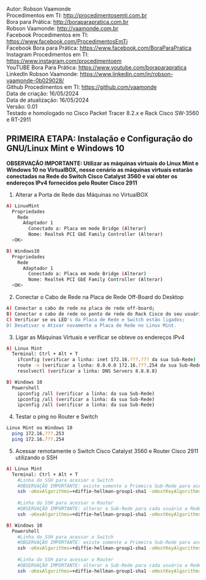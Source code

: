 Autor: Robson Vaamonde<br>
Procedimentos em TI: http://procedimentosemti.com.br<br>
Bora para Prática: http://boraparapratica.com.br<br>
Robson Vaamonde: http://vaamonde.com.br<br>
Facebook Procedimentos em TI: https://www.facebook.com/ProcedimentosEmTi<br>
Facebook Bora para Prática: https://www.facebook.com/BoraParaPratica<br>
Instagram Procedimentos em TI: https://www.instagram.com/procedimentoem<br>
YouTUBE Bora Para Prática: https://www.youtube.com/boraparapratica<br>
LinkedIn Robson Vaamonde: https://www.linkedin.com/in/robson-vaamonde-0b029028/<br>
Github Procedimentos em TI: https://github.com/vaamonde<br>
Data de criação: 16/05/2024<br>
Data de atualização: 16/05/2024<br>
Versão: 0.01<br>
Testado e homologado no Cisco Packet Tracer 8.2.x e Rack Cisco SW-3560 e RT-2911

## PRIMEIRA ETAPA: Instalação e Configuração do GNU/Linux Mint e Windows 10

**OBSERVAÇÃO IMPORTANTE: Utilizar as máquinas virtuais do Linux Mint e Windows 10 no VirtualBOX, nesse cenário as máquinas virtuais estarão conectadas na Rede do Switch Cisco Catalyst 3560 e vai obter os endereços IPv4 fornecidos pelo Router Cisco 2911**

01. Alterar a Porta de Rede das Máquinas no VirtualBOX

```bash
A) LinuxMint
  Propriedades
    Rede
      Adaptador 1
        Conectado a: Placa em mode Bridge (Alterar)
        Nome: Realtek PCI GbE Family Controller (Alterar)
  <OK>

B) Windows10
  Propriedades
    Rede
      Adaptador 1
        Conectado a: Placa em mode Bridge (Alterar)
        Nome: Realtek PCI GbE Family Controller (Alterar)
  <OK>
```

02. Conectar o Cabo de Rede na Placa de Rede Off-Board do Desktop

```bash
A) Conectar o cabo de rede na placa de rede off-board;
B) Conectar o cabo de rede no ponto de rede do Rack Cisco do seu usuário;
C) Verificar se os LED's da Placa de Rede e Switch estão ligados;
D) Desativar e Ativar novamente a Placa de Rede no Linux Mint.
```

03. Ligar as Máquinas Virtuais e verificar se obteve os endereços IPv4

```bash
A) Linux Mint
  Terminal: Ctrl + Alt + T 
    ifconfig (verificar a linha: inet 172.16.???.??? da sua Sub-Rede)
    route -n (verificar a linha: 0.0.0.0 172.16.???.254 da sua Sub-Rede)
    resolvectl (verificar a linha: DNS Servers 8.8.8.8)

B) Windows 10
  Powershell
    ipconfig /all (verificar a linha: da sua Sub-Rede)
    ipconfig /all (verificar a linha: da sua Sub-Rede)
    ipconfig /all (verificar a linha: da sua Sub-Rede)
```

04. Testar o ping no Router e Switch

```bash
Linux Mint ou Windows 10 
  ping 172.16.???.253
  ping 172.16.???.254
```

05. Acessar remotamente o Switch Cisco Catalyst 3560 e Router Cisco 2911 utilizando o SSH

```bash
A) Linux Mint
  Terminal: Ctrl + Alt + T 
    #Linha do SSH para acessar o Switch
    #OBSERVAÇÃO IMPORTANTE: existe somente a Primeira Sub-Rede para acessar o Switch
    ssh -oKexAlgorithms=+diffie-hellman-group1-sha1 -oHostKeyAlgorithms=+ssh-rsa -c aes256-cbc seu_usuario@172.16.???.253
    
    #Linha do SSH para acessar o Router
    #OBSERVAÇÃO IMPORTANTE: alterar a Sub-Rede para cada usuário a Rede
    ssh -oKexAlgorithms=+diffie-hellman-group1-sha1 -oHostKeyAlgorithms=+ssh-rsa -c aes256-cbc seu_usuario@172.16.???.254

B) Windows 10
  Powershell
    #Linha do SSH para acessar o Switch
    #OBSERVAÇÃO IMPORTANTE: existe somente a Primeira Sub-Rede para acessar o Switch
    ssh -oKexAlgorithms=+diffie-hellman-group1-sha1 -oHostKeyAlgorithms=+ssh-rsa -c aes256-cbc seu_usuario@172.16.???.253
    
    #Linha do SSH para acessar o Router
    #OBSERVAÇÃO IMPORTANTE: alterar a Sub-Rede para cada usuário a Rede
    ssh -oKexAlgorithms=+diffie-hellman-group1-sha1 -oHostKeyAlgorithms=+ssh-rsa -c aes256-cbc seu_usuario@172.16.???.254
```